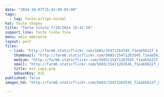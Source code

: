 ```yaml
---
date: "2014-10-07T15:42:09-03:00"
tags:
  - tag: Teste-artigo-normal
hat: Teste chapeu
title: "Teste titulo 7/10/2014 15:41:59"
support_line: Teste linha fina
menu: meio ambiente
layout: post
files:
  - link: "http://farm6.staticflickr.com/5603/15471263545_f1eab5622f_b.jpg"
    thumbnail: "http://farm6.staticflickr.com/5603/15471263545_f1eab5622f_t.jpg"
    medium: "http://farm6.staticflickr.com/5603/15471263545_f1eab5622f_z.jpg"
    small: "http://farm6.staticflickr.com/5603/15471263545_f1eab5622f_n.jpg"
    title: mst_capa.png
    $$hashKey: 01E
published: false
images_hd: "http://farm6.staticflickr.com/5603/15471263545_f1eab5622f_n.jpg"

---
```

